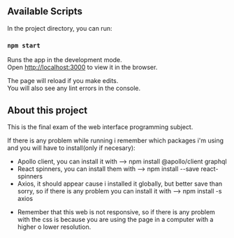 ## Available Scripts

In the project directory, you can run:

### `npm start`

Runs the app in the development mode.\
Open [http://localhost:3000](http://localhost:3000) to view it in the browser.

The page will reload if you make edits.\
You will also see any lint errors in the console.

## About this project

This is the final exam of the web interface programming subject.

If there is any problem while running i remember which packages i'm using and you will have to install(only if necesary):

- Apollo client, you can install it with --> npm install @apollo/client graphql
- React spinners, you can install them with --> npm install --save react-spinners
- Axios, it should appear cause i installed it globally, but better save than sorry, so if there is any problem you can install it with --> npm install -s axios

* Remember that this web is not responsive, so if there is any problem with the css is because you are using the page in a computer with a higher o lower resolution.
